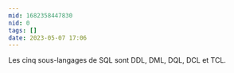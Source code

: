 ```yaml
---
mid: 1682358447830
nid: 0
tags: []
date: 2023-05-07 17:06
---
```


Les cinq sous-langages de SQL sont DDL, DML, DQL, DCL et TCL.
